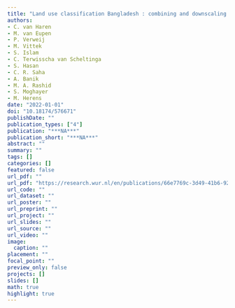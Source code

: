 ```yaml
---
title: "Land use classification Bangladesh : combining and downscaling existing databases"
authors: 
- C. van Haren
- M. van Eupen
- P. Verweij
- M. Vittek
- S. Islam
- C. Terwisscha van Scheltinga
- S. Hasan
- C. R. Saha
- A. Banik
- M. A. Rashid
- S. Moghayer
- M. Herens
date: "2022-01-01"
doi: "10.18174/576671"
publishDate: ""
publication_types: ["4"]
publication: "***NA***"
publication_short: "***NA***"
abstract: ""
summary: ""
tags: []
categories: []
featured: false
url_pdf: ""
url_pdf: "https://research.wur.nl/en/publications/66e7769c-3d49-41b6-9238-633e48ef7e7b"
url_code: ""
url_dataset: ""
url_poster: ""
url_preprint: ""
url_project: ""
url_slides: ""
url_source: ""
url_video: ""
image: 
  caption: ""
placement: ""
focal_point: ""
preview_only: false
projects: []
slides: []
math: true
highlight: true
---
```

